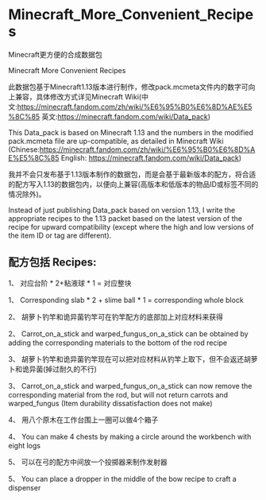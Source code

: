 # Minecraft_More_Convenient_Recipes
Minecraft更方便的合成数据包

Minecraft More Convenient Recipes


此数据包基于Minecraft1.13版本进行制作，修改pack.mcmeta文件内的数字可向上兼容，具体修改方式详见Minecraft Wiki(中文:https://minecraft.fandom.com/zh/wiki/%E6%95%B0%E6%8D%AE%E5%8C%85 英文:https://minecraft.fandom.com/wiki/Data_pack)

This Data_pack is based on Minecraft 1.13 and the numbers in the modified pack.mcmeta file are up-compatible, as detailed in Minecraft Wiki (Chinese:https://minecraft.fandom.com/zh/wiki/%E6%95%B0%E6%8D%AE%E5%8C%85 English: https://minecraft.fandom.com/wiki/Data_pack)


我并不会只发布基于1.13版本制作的数据包，而是会基于最新版本的配方，将合适的配方写入1.13的数据包内，以便向上兼容(高版本和低版本的物品ID或标签不同的情况除外)。

Instead of just publishing Data_pack based on version 1.13, I write the appropriate recipes to the 1.13 packet based on the latest version of the recipe for upward compatibility (except where the high and low versions of the item ID or tag are different).




## 配方包括 Recipes:
 1、 对应台阶 * 2+粘液球 * 1 = 对应整块
 
 1、 Corresponding slab * 2 + slime ball * 1 = corresponding whole block
 
 2、 胡萝卜钓竿和诡异菌钓竿可在钓竿配方的底部加上对应材料来获得
 
 2、 Carrot_on_a_stick and warped_fungus_on_a_stick can be obtained by adding the corresponding materials to the bottom of the rod recipe
 
 3、 胡萝卜钓竿和诡异菌钓竿现在可以把对应材料从钓竿上取下，但不会返还胡萝卜和诡异菌(掉过耐久的不行)
 
 3、 Carrot_on_a_stick and warped_fungus_on_a_stick can now remove the corresponding material from the rod, but will not return carrots and warped_fungus (Item durability dissatisfaction does not make)
 
 4、 用八个原木在工作台围上一圈可以做4个箱子
 
 4、 You can make 4 chests by making a circle around the workbench with eight logs
 
 5、 可以在弓的配方中间放一个投掷器来制作发射器
 
 5、 You can place a dropper in the middle of the bow recipe to craft a dispenser
